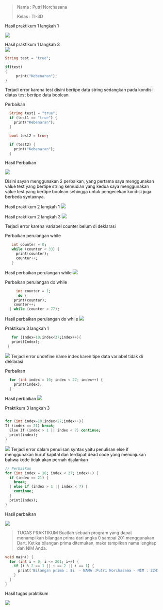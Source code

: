 > Nama : Putri Norchasana
>
> Kelas : TI-3D

Hasil praktikum 1 langkah 1

![](/Bagian2/img/praktikum1langkah1.png)

Hasil praktikum 1 langkah 3\
![](/Bagian2/img/praktikum1langkah3.png)

```DART
String test = "true";

if(test)
{
     print("Kebenaran");
}
```

Terjadi error karena test disini bertipe data string sedangkan pada kondisi diatas test bertipe data boolean

Perbaikan

```DART
  String test1 = "true";
  if (test1 == "true") {
    print("Kebenaran");
  }

  bool test2 = true;

  if (test2) {
    print("Kebenaran");
  }
```

Hasil Perbaikan

![](/Bagian2/img/perbaikanPraktikum1.png)

Disini sayan menggunakan 2 perbaikan, yang pertama saya menggunakan value test yang bertipe string kemudian yang kedua saya menggunakan value test yang bertipe boolean sehingga untuk pengecekan kondisi juga berbeda syntaxnya.

Hasil praktikum 2 langkah 1
![](/Bagian2/img/praktikum2langkah1.png)

Hasil praktikum 2 langkah 3
![](/Bagian2/img/praktikum2langkah3.png)

Terjadi error karena variabel counter belum di deklarasi

Perbaikan perulangan while

```DART
   int counter = 0;
   while (counter < 33) {
     print(counter);
     counter++;
   }
```

Hasil perbaikan perulangan while
![](/Bagian2/img/perbaikanPraktikum2.1.png)

Perbaikan perulangan do while

```DART
     int counter = 1;
      do {
    print(counter);
    counter++;
  } while (counter < 77);
```

Hasil perbaikan perulangan do while
![](/Bagian2/img/perbaikanPraktikum2.2.png)

Praktikum 3 langkah 1

```DART
   for (Index=10;index<27;index++){
   print(Index);
 }
```

![](/Bagian2/img/praktikum3langkah1.png)
Terjadi error undefine name index karen tipe data variabel tidak di deklarasi

Perbaikan

```DART
  for (int index = 10; index < 27; index++) {
    print(index);
  }
```

Hasil perbaikan
![](/Bagian2/img/perbaikanPraktikum3.png)

Praktikum 3 langkah 3

```DART

for (int index=10;index<27;index++){
If (index == 21) break;
  Else If (index > 1 || index < 7) continue;
  print(index);
}
```

![](/Bagian2/img/praktikum3langkah3.png)
Terjadi error dalam penulisan syntax yaitu penulisan else if menggunakan huruf kapital dan terdapat dead code yang menunjukan bahwa kode tidak akan pernah dijalankan

```DART
// Perbaikan
for (int index = 10; index < 27; index++) {
  if (index == 21) {
    break;
  } else if (index > 1 || index < 7) {
    continue;
  }
  print(index);
}
```

Hasil perbaikan

![](/Bagian2/img/perbaikanPraktikum3.png)

> TUGAS PRAKTIKUM
> Buatlah sebuah program yang dapat menampilkan bilangan prima dari angka 0 sampai 201 menggunakan Dart. Ketika bilangan prima ditemukan, maka tampilkan nama lengkap dan NIM Anda.

```DART
void main() {
  for (int i = 0; i <= 201; i++) {
    if (i % 2 == 1 || i == 2 || i == 1) {
      print('Bilangan prima : $i  - NAMA :Putri Norchasana - NIM : 2241720036');
    }
  }
}
```

Hasil tugas praktikum

![](/Bagian2/img/tugasPraktikum.png)
